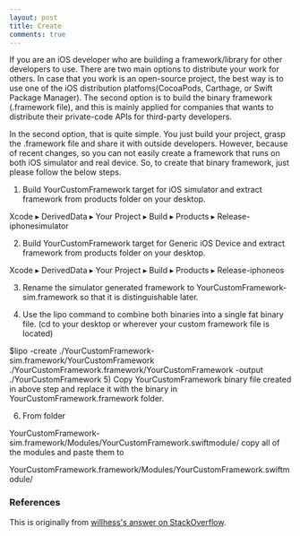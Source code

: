 ```yaml
---
layout: post
title: Create 
comments: true
---
```


If you are an iOS developer who are building a framework/library for other developers to use.
There are two main options to distribute your work for others.
In case that you work is an open-source project, the best way is to use one of the iOS distribution platfoms(CocoaPods, Carthage, or Swift Package Manager).
The second option is to build the binary framework (.framework file), and this is mainly applied for companies that wants to distribute their private-code APIs for third-party developers.

In the second option, that is quite simple. 
You just build your project, grasp the .framework file and share it with outside developers.
However, because of recent changes, so you can not easily create a framework that runs on both iOS simulator and real device.
So, to create that binary framework, just please follow the below steps.

1) Build YourCustomFramework target for iOS simulator and extract framework from products folder on your desktop.

Xcode⁩ ▸ ⁨DerivedData⁩ ▸ ⁨Your Project ▸ ⁨Build⁩ ▸ ⁨Products⁩ ▸ ⁨Release-iphonesimulator

2) Build YourCustomFramework target for Generic iOS Device and extract framework from products folder on your desktop.

Xcode⁩ ▸ ⁨DerivedData⁩ ▸ ⁨Your Project ▸ ⁨Build⁩ ▸ ⁨Products⁩ ▸ ⁨Release-iphoneos⁩

3) Rename the simulator generated framework to YourCustomFramework-sim.framework so that it is distinguishable later.

4) Use the lipo command to combine both binaries into a single fat binary file. (cd to your desktop or wherever your custom framework file is located)

$lipo -create ./YourCustomFramework-sim.framework/YourCustomFramework ./YourCustomFramework.framework/YourCustomFramework -output ./YourCustomFramework
5) Copy YourCustomFramework binary file created in above step and replace it with the binary in YourCustomFramework.framework folder.

6) From folder

YourCustomFramework-sim.framework/Modules/YourCustomFramework.swiftmodule/
copy all of the modules and paste them to

YourCustomFramework.framework/Modules/YourCustomFramework.swiftmodule/

### References
This is originally from [willhess's answer on StackOverflow](https://stackoverflow.com/a/58192079/3415319).

